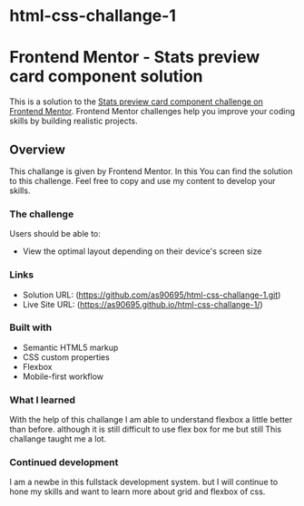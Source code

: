 # html-css-challange-1

# Frontend Mentor - Stats preview card component solution

This is a solution to the [Stats preview card component challenge on Frontend Mentor](https://www.frontendmentor.io/challenges/stats-preview-card-component-8JqbgoU62). Frontend Mentor challenges help you improve your coding skills by building realistic projects.

## Overview

This challange is given by Frontend Mentor. In this You can find the solution to this challenge.
Feel free to copy and use my content to develop your skills.

### The challenge

Users should be able to:

- View the optimal layout depending on their device's screen size

### Links

- Solution URL: (https://github.com/as90695/html-css-challange-1.git)
- Live Site URL: (https://as90695.github.io/html-css-challange-1/)

### Built with

- Semantic HTML5 markup
- CSS custom properties
- Flexbox
- Mobile-first workflow

### What I learned

With the help of this challange I am able to understand flexbox a little better than before. although it is
still difficult to use flex box for me but still This challange taught me a lot.

### Continued development

I am a newbe in this fullstack development system. but I will continue to hone my skills and want to learn
more about grid and flexbox of css.

